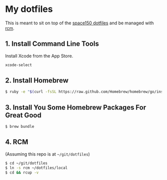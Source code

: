 # My dotfiles

This is meant to sit on top of the [space150
dotfiles](https://github.com/space150/dotfiles) and be managed with
[rcm](https://github.com/thoughtbot/rcm).


## 1. Install Command Line Tools

Install Xcode from the App Store.

```sh
xcode-select
```


## 2. Install Homebrew

```sh
$ ruby -e "$(curl -fsSL https://raw.github.com/Homebrew/homebrew/go/install)"
```


## 3. Install You Some Homebrew Packages For Great Good

```sh
$ brew bundle
```


## 4. RCM

(Assuming this repo is at `~/git/dotfiles`)

```sh
$ cd ~/git/dotfiles
$ ln -s rcm ~/dotfiles/local
$ cd && rcup -v
```
